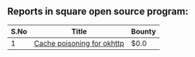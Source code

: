 ## Reports in square open source program:
| S.No | Title | Bounty |
| ---- | ----- | ------ |
| 1 | [Cache poisoning for okhttp ](https://hackerone.com/reports/137756) | $0.0 |